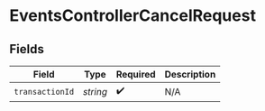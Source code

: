 # EventsControllerCancelRequest


## Fields

| Field              | Type               | Required           | Description        |
| ------------------ | ------------------ | ------------------ | ------------------ |
| `transactionId`    | *string*           | :heavy_check_mark: | N/A                |